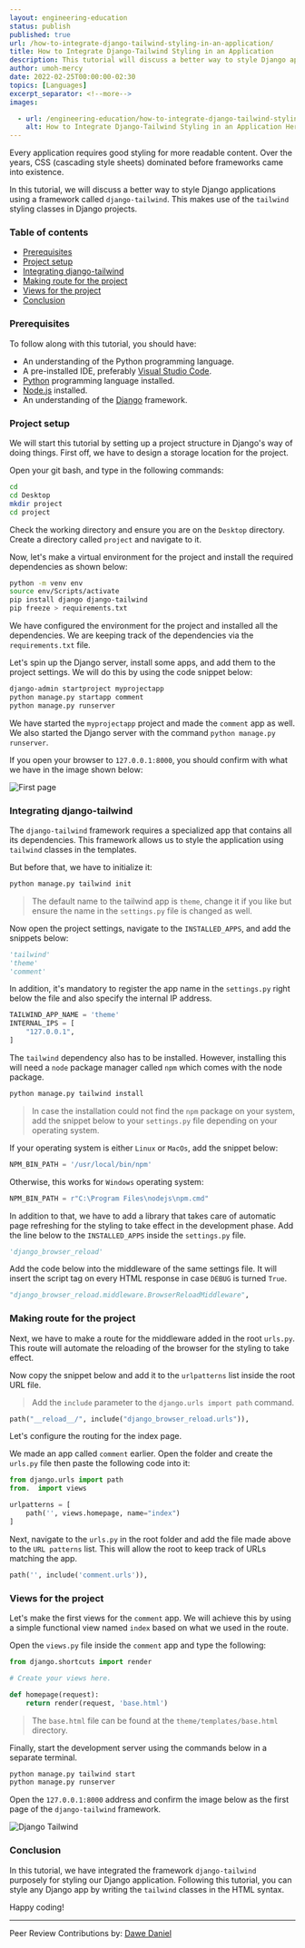 ```yaml
---
layout: engineering-education
status: publish
published: true
url: /how-to-integrate-django-tailwind-styling-in-an-application/
title: How to Integrate Django-Tailwind Styling in an Application
description: This tutorial will discuss a better way to style Django applications using a framework called django-tailwind.
author: umoh-mercy
date: 2022-02-25T00:00:00-02:30
topics: [Languages]
excerpt_separator: <!--more-->
images:

  - url: /engineering-education/how-to-integrate-django-tailwind-styling-in-an-application/hero.png
    alt: How to Integrate Django-Tailwind Styling in an Application Hero Image
---
```

Every application requires good styling for more readable content. Over the years, CSS (cascading style sheets) dominated before frameworks came into existence.
<!--more-->
In this tutorial, we will discuss a better way to style Django applications using a framework called `django-tailwind`. This makes use of the `tailwind` styling classes in Django projects.

### Table of contents
- [Prerequisites](#prerequisites)
- [Project setup](#project-setup)
- [Integrating django-tailwind](#integrating-django-tailwind)
- [Making route for the project](#making-route-for-the-project)
- [Views for the project](#views-for-the-project)
- [Conclusion](#conclusion)

### Prerequisites
To follow along with this tutorial, you should have:
- An understanding of the Python programming language.
- A pre-installed IDE, preferably [Visual Studio Code](https://code.visualstudio.com/download).
- [Python](https://python.org) programming language installed.
- [Node.js](https://nodejs.org/en//) installed.
- An understanding of the [Django](https://docs.djangoproject.com/en/4.0/) framework.

### Project setup
We will start this tutorial by setting up a project structure in Django's way of doing things. First off, we have to design a storage location for the project.

Open your git bash, and type in the following commands:

```bash
cd
cd Desktop
mkdir project
cd project
```
Check the working directory and ensure you are on the `Desktop` directory. Create a directory called `project` and navigate to it.

Now, let's make a virtual environment for the project and install the required dependencies as shown below:

```bash
python -m venv env
source env/Scripts/activate
pip install django django-tailwind
pip freeze > requirements.txt
```

We have configured the environment for the project and installed all the dependencies. We are keeping track of the dependencies via the `requirements.txt` file.

Let's spin up the Django server, install some apps, and add them to the project settings. We will do this by using the code snippet below:

```bash
django-admin startproject myprojectapp
python manage.py startapp comment
python manage.py runserver
```

We have started the `myprojectapp` project and made the `comment` app as well. We also started the Django server with the command `python manage.py runserver`.

If you open your browser to `127.0.0.1:8000`, you should confirm with what we have in the image shown below:

![First page](/engineering-education/how-to-integrate-django-tailwind-styling-in-an-application/first-page.png)

### Integrating django-tailwind
The `django-tailwind` framework requires a specialized app that contains all its dependencies. This framework allows us to style the application using `tailwind` classes in the templates.

But before that, we have to initialize it:

```bash
python manage.py tailwind init
```

> The default name to the tailwind app is `theme`, change it if you like but ensure the name in the `settings.py` file is changed as well.

Now open the project settings, navigate to the `INSTALLED_APPS`, and add the snippets below:

```py
'tailwind'
'theme'
'comment'
```

In addition, it's mandatory to register the app name in the `settings.py` right below the file and also specify the internal IP address.

```py
TAILWIND_APP_NAME = 'theme'
INTERNAL_IPS = [
    "127.0.0.1",
]
```

The `tailwind` dependency also has to be installed. However, installing this will need a `node` package manager called `npm` which comes with the node package.

```bash
python manage.py tailwind install
```

> In case the installation could not find the `npm` package on your system, add the snippet below to your `settings.py` file depending on your operating system.

If your operating system is either `Linux` or `MacOs`, add the snippet below:

```py
NPM_BIN_PATH = '/usr/local/bin/npm'
```

Otherwise, this works for `Windows` operating system:

```py
NPM_BIN_PATH = r"C:\Program Files\nodejs\npm.cmd"
```

In addition to that, we have to add a library that takes care of automatic page refreshing for the styling to take effect in the development phase. Add the line below to the `INSTALLED_APPS` inside the `settings.py` file.

```py
'django_browser_reload'
```

Add the code below into the middleware of the same settings file. It will insert the script tag on every HTML response in case `DEBUG` is turned `True`.

```py
"django_browser_reload.middleware.BrowserReloadMiddleware",
```

### Making route for the project
Next, we have to make a route for the middleware added in the root `urls.py`. This route will automate the reloading of the browser for the styling to take effect.

Now copy the snippet below and add it to the `urlpatterns` list inside the root URL file.

> Add the `include` parameter to the `django.urls import path` command.

```py
path("__reload__/", include("django_browser_reload.urls")),
```

Let's configure the routing for the index page.

We made an app called `comment` earlier. Open the folder and create the `urls.py` file then paste the following code into it:

```py
from django.urls import path
from.  import views

urlpatterns = [
    path('', views.homepage, name="index")
]
```

Next, navigate to the `urls.py` in the root folder and add the file made above to the `URL patterns` list. This will allow the root to keep track of URLs matching the app.

```py
path('', include('comment.urls')),
```

### Views for the project
Let's make the first views for the `comment` app. We will achieve this by using a simple functional view named `index` based on what we used in the route.

Open the `views.py` file inside the `comment` app and type the following:

```py
from django.shortcuts import render

# Create your views here.

def homepage(request):
    return render(request, 'base.html')
```

> The `base.html` file can be found at the `theme/templates/base.html` directory.

Finally, start the development server using the commands below in a separate terminal.

```bash
python manage.py tailwind start
python manage.py runserver
```

Open the `127.0.0.1:8000` address and confirm the image below as the first page of the `django-tailwind` framework.

![Django Tailwind](/engineering-education/how-to-integrate-django-tailwind-styling-in-an-application/tailwind-init.png)

### Conclusion
In this tutorial, we have integrated the framework `django-tailwind` purposely for styling our Django application. Following this tutorial, you can style any Django app by writing the `tailwind` classes in the HTML syntax.

Happy coding!

---
Peer Review Contributions by: [Dawe Daniel](/engineering-education/authors/dawe-daniel/)
